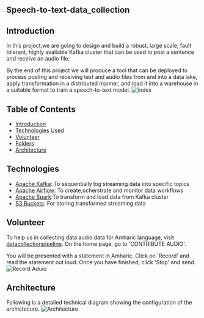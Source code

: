 ## Speech-to-text-data_collection

## Introduction
In this project,we are going to design and build a robust, large scale, fault tolerant, highly available Kafka cluster that can be used to
post a sentence and receive an audio file.

By the end of this project we will produce a tool that can be deployed to process posting and receiving text and audio files from and into a data lake, apply
transformation in a distributed manner, and load it into a warehouse in a suitable format to train a speech-to-text model.
![index](https://user-images.githubusercontent.com/47286297/133191700-346187df-e2c1-4a61-a5bd-60b81fe72dc8.png)


## Table of Contents
  - [Introduction](#Introduction)
  - [Technologies Used](#Technologies)
  - [ Volunteer](#Volunteer)
  - [Folders](#Folders)
  - [Architecture](#Architecture)

## Technologies
  - [Apache Kafka](https://kafka.apache.org/documentation/#quickstart_download): To sequentially log streaming data into specific topics 
  - [Apache Airflow](https://airflow.apache.org/docs/apache-airflow/stable/installation.html): To create,ocherstrate and monitor data workflows 
  - [Apache Spark](https://spark.apache.org/downloads.html):To transform and load  data from Kafka cluster
  - [S3 Buckets](): For storing transformed streaming data 

## Volunteer
To help us in collecting data audio data for Amharic language, visit [datacollectionpipeline](https://datacollectionpipeline.herokuapp.com/).
On the home page, go to 'CONTRIBUTE AUDIO'.

You will be presented with a statement in Amharic. Click on 'Record' and read the statement out loud. Once you have finished, click 'Stop' and send. 
![Record Aduio](https://github.com/Morawetz/Speech-to-text-data_collection/blob/main/screenshots/stopped.png)

## Architecture
Following is a detailed technical diagram showing the configuration of the archictecure.
![Architecture](https://github.com/Morawetz/Speech-to-text-data_collection/blob/documentation/screenshots/data_pipelinne.png)
  
